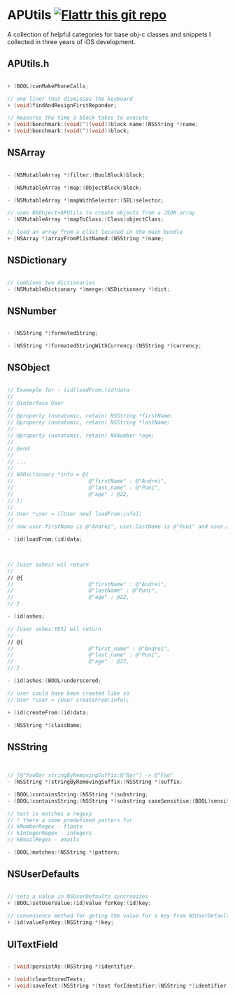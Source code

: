 APUtils [![Flattr this git repo](http://api.flattr.com/button/flattr-badge-large.png)](https://flattr.com/submit/auto?user_id=andrei512&url=https://github.com/andrei512/APUtils&title=APUtils&language=&tags=github&category=software) 
=======

A collection of helpful categories for base obj-c classes and snippets I collected in three years of iOS development.

## APUtils.h

```objective-c

+ (BOOL)canMakePhoneCalls;

// one liner that dismisses the keyboard
+ (void)findAndResignFirstReponder;

// measures the time a block takes to execute
+ (void)benchmark:(void(^)(void))block name:(NSString *)name;
+ (void)benchmark:(void(^)(void))block;


```

## NSArray

```objective-c

- (NSMutableArray *)filter:(BoolBlock)block;

- (NSMutableArray *)map:(ObjectBlock)block;

- (NSMutableArray *)mapWithSelector:(SEL)selector;

// uses NSObject+APUtils to create objects from a JSON array
- (NSMutableArray *)mapToClass:(Class)objectClass;

// load an array from a plist located in the main bundle
+ (NSArray *)arrayFromPlistNamed:(NSString *)name;

```


## NSDictionary

```objective-c

// combines two dictionaries 
- (NSMutableDictionary *)merge:(NSDictionary *)dict;

```

## NSNumber

```objective-c

- (NSString *)formatedString;

- (NSString *)formatedStringWithCurrency:(NSString *)currency;

```


## NSObject

```objective-c

// Exameple for - (id)loadFrom:(id)data
//
// @interface User
//
// @property (nonatomic, retain) NSString *firstName;
// @property (nonatomic, retain) NSString *lastName;
//
// @property (nonatomic, retain) NSNumber *age;
//
// @end
//
// ...
//
// NSDictionary *info = @{
//                        @"firstName" : @"Andrei",
//                        @"last_name" : @"Puni",
//                        @"age" : @22,
// };
//
// User *user = [[User new] loadFrom:info];
//
// now user.firstName is @"Andrei", user.lastName is @"Puni" and user.age is @21

- (id)loadFrom:(id)data;

 

// [user ashes] wil return 
//
// @{
//                        @"firstName" : @"Andrei",
//                        @"lastName" : @"Puni",
//                        @"age" : @22,
// }

- (id)ashes;

// [user ashes:YES] wil return 
//
// @{
//                        @"first_name" : @"Andrei",
//                        @"last_name" : @"Puni",
//                        @"age" : @22,
// }

- (id)ashes:(BOOL)underscored;

// user could have been created like so
// User *user = [User createFrom:info];

+ (id)createFrom:(id)data;

- (NSString *)className;


```

## NSString

```objective-c


// [@"FooBar stringByRemovingSuffix:@"Bar"] -> @"Foo"
- (NSString *)stringByRemovingSuffix:(NSString *)suffix;

- (BOOL)containsString:(NSString *)substring;
- (BOOL)containsString:(NSString *)substring caseSensitive:(BOOL)sensitive;

// test is matches a regexp 
// ! there a some predefined patters for
// kNumberRegex - floats
// kIntegerRegex - integers
// kEmailRegex - emails

- (BOOL)matches:(NSString *)pattern;

```


## NSUserDefaults

```objective-c

// sets a value in NSUserDefaults syncronizes
+ (BOOL)setUserValue:(id)value forKey:(id)key;
 
// convenience method for geting the value for a key from NSUserDefaults
+ (id)valueForKey:(NSString *)key;

```


## UITextField

```objective-c

- (void)persistAs:(NSString *)identifier;

+ (void)clearStoredTexts;
+ (void)saveText:(NSString *)text forIdentifier:(NSString *)identifier;


```


